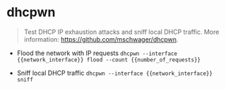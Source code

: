 # dhcpwn
> Test DHCP IP exhaustion attacks and sniff local DHCP traffic.
> More information: <https://github.com/mschwager/dhcpwn>.

- Flood the network with IP requests
`dhcpwn --interface {{network_interface}} flood --count {{number_of_requests}}`

- Sniff local DHCP traffic
`dhcpwn --interface {{network_interface}} sniff`
